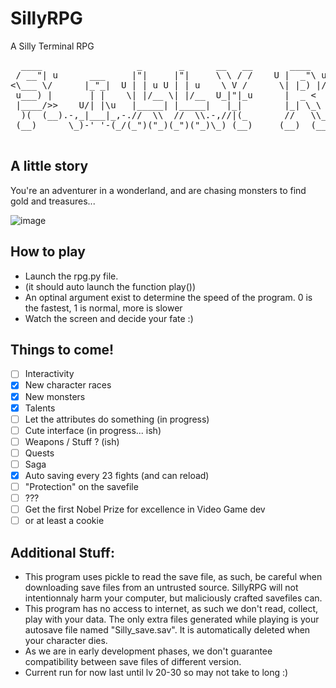 # SillyRPG
A Silly Terminal RPG
<pre>
  ____                  _       _      __   __       ____      ____      ____   
 / __"| u      ___     |"|     |"|     \ \ / /    U |  _"\ u U|  _"\ uU /"___|u 
<\___ \/      |_"_|  U | | u U | | u    \ V /      \| |_) |/ \| |_) |/\| |  _ / 
 u___) |       | |    \| |/__ \| |/__  U_|"|_u      |  _ <    |  __/   | |_| |  
 |____/>>    U/| |\u   |_____| |_____|   |_|        |_| \_\   |_|       \____|  
  )(  (__).-,_|___|_,-.//  \\  //  \\.-,//|(_       //   \\_  ||>>_     _)(|_   
 (__)      \_)-' '-(_/(_")("_)(_")("_)\_) (__)     (__)  (__)(__)__)   (__)__) 
 </pre>

## A little story
You're an adventurer in a wonderland, and are chasing monsters to find gold and treasures...

![image](https://user-images.githubusercontent.com/23337944/140618001-2fb310cc-f1f7-4e17-a2b9-18842887899e.png)

## How to play

- Launch the rpg.py file. 
- (it should auto launch the function play())
- An optinal argument exist to determine the speed of the program. 0 is the fastest, 1 is normal, more is slower
- Watch the screen and decide your fate :)

## Things to come!

- [ ] Interactivity
- [X] New character races
- [X] New monsters
- [X] Talents
- [ ] Let the attributes do something (in progress)
- [ ] Cute interface (in progress... ish)
- [ ] Weapons / Stuff ? (ish)
- [ ] Quests
- [ ] Saga
- [X] Auto saving every 23 fights (and can reload)
- [ ] "Protection" on the savefile
- [ ] ???
- [ ] Get the first Nobel Prize for excellence in Video Game dev 
- [ ] or at least a cookie

## Additional Stuff:
- This program uses pickle to read the save file, as such, be careful when downloading save files from an untrusted source. SillyRPG will not intentionnaly harm your computer, but maliciously crafted savefiles can.
- This program has no access to internet, as such we don't read, collect, play with your data. The only extra files generated while playing is your autosave file named "Silly_save.sav". It is automatically deleted when your character dies.
- As we are in early development phases, we don't guarantee compatibility between save files of different version.
- Current run for now last until lv 20-30 so may not take to long :)
